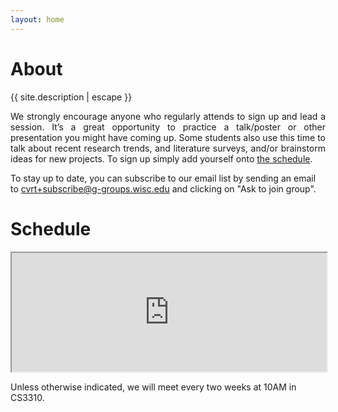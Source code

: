 ```yaml
---
layout: home
---
```


<h1>About</h1>

<p style="text-align: justify;">
{{ site.description | escape }}
</p>

<p style="text-align: justify;">
We strongly encourage anyone who regularly attends to sign up and lead a session. It’s a great opportunity to practice a talk/poster or other presentation you might have coming up. Some students also use this time to talk about recent research trends, and literature surveys, and/or brainstorm ideas for new projects.  To sign up simply add yourself onto <a href="https://docs.google.com/spreadsheets/d/14O6ktC3slUAM8zMI895m5Pitiq-QgFEOxtuP9723BRE/edit?usp=sharing">the schedule</a>. 
</p>

<p>
To stay up to date, you can subscribe to our email list by sending an email to <a class="u-email" href="mailto:cvrt+subscribe@g-groups.wisc.edu">cvrt+subscribe@g-groups.wisc.edu</a> and clicking on "Ask to join group".
</p>

<h1>Schedule</h1>
<iframe style="height: 190px; width:100%;" src="https://docs.google.com/spreadsheets/d/e/2PACX-1vS65reRTGgIslNvpmP-kzqKZulxcrnwZ9iJAudDSdmhiHpdY-2FvZVgvgDkmI12WqAaKnAk1GBciEQk/pubhtml?gid=1265224529&amp;single=true&amp;widget=false&amp;headers=false&amp;chrome=false&amp;range=B2:E9">
</iframe>

<p> Unless otherwise indicated, we will meet every two weeks at 10AM in CS3310. </p>
